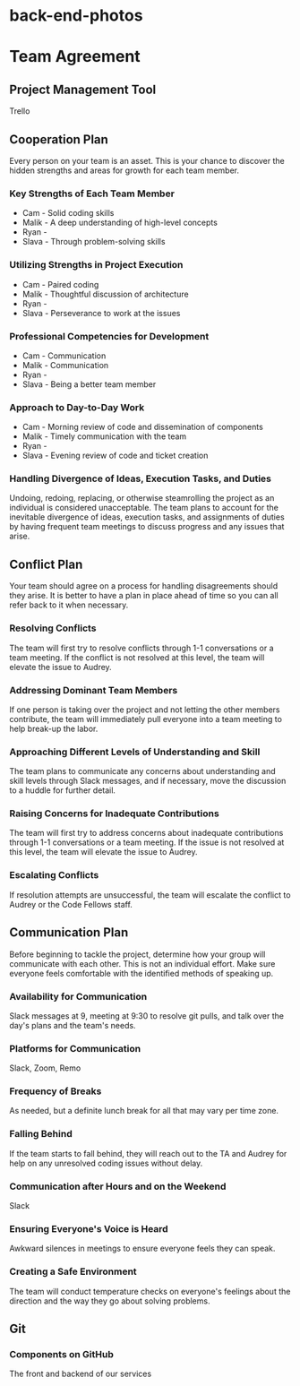 # back-end-photos 

# Team Agreement

## Project Management Tool

Trello

## Cooperation Plan

Every person on your team is an asset. This is your chance to discover the hidden strengths and areas for growth for each team member.

### Key Strengths of Each Team Member

* Cam - Solid coding skills
* Malik - A deep understanding of high-level concepts
* Ryan - 
* Slava - Through problem-solving skills

### Utilizing Strengths in Project Execution

* Cam - Paired coding
* Malik - Thoughtful discussion of architecture
* Ryan - 
* Slava - Perseverance to work at the issues

### Professional Competencies for Development

* Cam - Communication
* Malik - Communication
* Ryan - 
* Slava - Being a better team member

### Approach to Day-to-Day Work

* Cam - Morning review of code and dissemination of components
* Malik - Timely communication with the team
* Ryan - 
* Slava - Evening review of code and ticket creation

### Handling Divergence of Ideas, Execution Tasks, and Duties

Undoing, redoing, replacing, or otherwise steamrolling the project as an individual is considered unacceptable. The team plans to account for the inevitable divergence of ideas, execution tasks, and assignments of duties by having frequent team meetings to discuss progress and any issues that arise. 

## Conflict Plan

Your team should agree on a process for handling disagreements should they arise. It is better to have a plan in place ahead of time so you can all refer back to it when necessary. 

### Resolving Conflicts

The team will first try to resolve conflicts through 1-1 conversations or a team meeting. If the conflict is not resolved at this level, the team will elevate the issue to Audrey. 

### Addressing Dominant Team Members

If one person is taking over the project and not letting the other members contribute, the team will immediately pull everyone into a team meeting to help break-up the labor.

### Approaching Different Levels of Understanding and Skill

The team plans to communicate any concerns about understanding and skill levels through Slack messages, and if necessary, move the discussion to a huddle for further detail. 

### Raising Concerns for Inadequate Contributions

The team will first try to address concerns about inadequate contributions through 1-1 conversations or a team meeting. If the issue is not resolved at this level, the team will elevate the issue to Audrey. 

### Escalating Conflicts

If resolution attempts are unsuccessful, the team will escalate the conflict to Audrey or the Code Fellows staff. 

## Communication Plan

Before beginning to tackle the project, determine how your group will communicate with each other. This is not an individual effort. Make sure everyone feels comfortable with the identified methods of speaking up. 

### Availability for Communication

Slack messages at 9, meeting at 9:30 to resolve git pulls, and talk over the day's plans and the team's needs. 

### Platforms for Communication

Slack, Zoom, Remo

### Frequency of Breaks

As needed, but a definite lunch break for all that may vary per time zone.

### Falling Behind

If the team starts to fall behind, they will reach out to the TA and Audrey for help on any unresolved coding issues without delay. 

### Communication after Hours and on the Weekend

Slack

### Ensuring Everyone's Voice is Heard

Awkward silences in meetings to ensure everyone feels they can speak.

### Creating a Safe Environment

The team will conduct temperature checks on everyone's feelings about the direction and the way they go about solving problems.

## Git

### Components on GitHub

The front and backend of our services